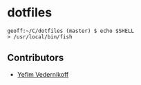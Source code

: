 dotfiles
=========

```` fish
geoff:~/C/dotfiles (master) $ echo $SHELL
> /usr/local/bin/fish
````

## Contributors

* [Yefim Vedernikoff](https://twitter.com/yefim)
